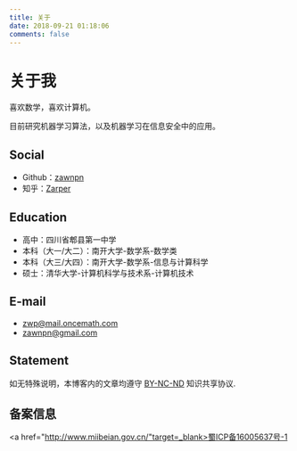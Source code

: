 ```yaml
---
title: 关于
date: 2018-09-21 01:18:06
comments: false
---
```


# 关于我

喜欢数学，喜欢计算机。

目前研究机器学习算法，以及机器学习在信息安全中的应用。

## Social

 - Github：[zawnpn](https://github.com/zawnpn)
 - 知乎：[Zarper](https://www.zhihu.com/people/zhangwanpeng)

## Education

 - 高中：四川省郫县第一中学
 - 本科（大一/大二）：南开大学-数学系-数学类
 - 本科（大三/大四）：南开大学-数学系-信息与计算科学
 - 硕士：清华大学-计算机科学与技术系-计算机技术

## E-mail

 - zwp@mail.oncemath.com
 - zawnpn@gmail.com

## Statement

如无特殊说明，本博客内的文章均遵守 [BY-NC-ND](https://creativecommons.org/licenses/by-nc-nd/4.0/deed.zh) 知识共享协议.

## 备案信息

<a href="http://www.miibeian.gov.cn/"target=_blank>蜀ICP备16005637号-1</a>
